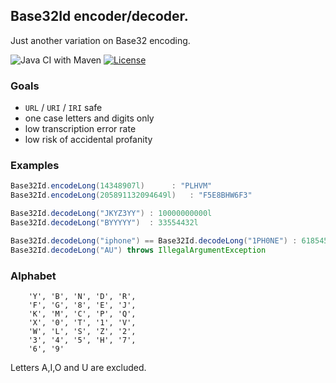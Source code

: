 ## Base32Id encoder/decoder.

Just another variation on Base32 encoding.

![Java CI with Maven](https://github.com/filip26/base32id/workflows/Java%20CI%20with%20Maven/badge.svg?branch=master)
[![License](https://img.shields.io/badge/License-Apache%202.0-blue.svg)](https://opensource.org/licenses/Apache-2.0)

### Goals
- ``URL`` / ``URI`` / ``IRI`` safe
- one case letters and digits only
- low transcription error rate
- low risk of accidental profanity

### Examples
```java
Base32Id.encodeLong(14348907l)     	: "PLHVM"
Base32Id.encodeLong(205891132094649l) 	: "F5E8BHW6F3"

Base32Id.decodeLong("JKYZ3YY") : 10000000000l
Base32Id.decodeLong("BYYYYY")  : 33554432l

Base32Id.decodeLong("iphone") == Base32Id.decodeLong("1PH0NE") : 618545224
Base32Id.decodeLong("AU") throws IllegalArgumentException
```

### Alphabet
```
	'Y', 'B', 'N', 'D', 'R',
	'F', 'G', '8', 'E', 'J',
	'K', 'M', 'C', 'P', 'Q', 
	'X', '0', 'T', '1', 'V', 
	'W', 'L', 'S', 'Z', '2',
	'3', '4', '5', 'H', '7', 
	'6', '9' 
```
Letters A,I,O and U are excluded.
